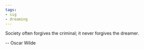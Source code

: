```yaml
---
tags:
- sig
- dreaming
---
```




Society often forgives the criminal; it never forgives the dreamer. 

-- Oscar Wilde